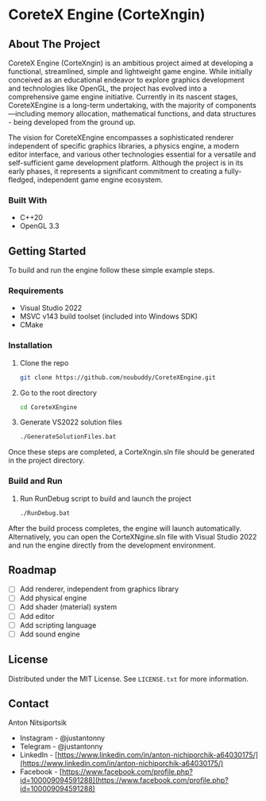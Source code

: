 # CoreteX Engine (CorteXngin)

## About The Project

CoreteX Engine (CorteXngin) is an ambitious project aimed at developing a functional, streamlined, simple and lightweight game engine. While initially conceived as an educational endeavor to explore graphics development and technologies like OpenGL, the project has evolved into a comprehensive game engine initiative. Currently in its nascent stages, CoreteXEngine is a long-term undertaking, with the majority of components—including memory allocation, mathematical functions, and data structures - being developed from the ground up.

The vision for CoreteXEngine encompasses a sophisticated renderer independent of specific graphics libraries, a physics engine, a modern editor interface, and various other technologies essential for a versatile and self-sufficient game development platform. Although the project is in its early phases, it represents a significant commitment to creating a fully-fledged, independent game engine ecosystem.

### Built With

* C++20
* OpenGL 3.3

## Getting Started

To build and run the engine follow these simple example steps.

### Requirements

* Visual Studio 2022 
* MSVC v143 build toolset (included into Windows SDK)
* CMake

### Installation

1. Clone the repo
   ```sh
   git clone https://github.com/noubuddy/CoreteXEngine.git
   ```
2. Go to the root directory
   ```sh
   cd CoreteXEngine
   ```
3. Generate VS2022 solution files
   ```sh
   ./GenerateSolutionFiles.bat
   ```

Once these steps are completed, a CorteXngin.sln file should be generated in the project directory.

### Build and Run

1. Run RunDebug script to build and launch the project
   ```sh
   ./RunDebug.bat
   ```

After the build process completes, the engine will launch automatically. Alternatively, you can open the CorteXNgine.sln file with Visual Studio 2022 and run the engine directly from the development environment.

## Roadmap

- [ ] Add renderer, independent from graphics library
- [ ] Add physical engine
- [ ] Add shader (material) system
- [ ] Add editor
- [ ] Add scripting language
- [ ] Add sound engine

## License

Distributed under the MIT License. See `LICENSE.txt` for more information.

## Contact

Anton Nitsiportsik

* Instagram - @justantonny
* Telegram - @justantonny
* LinkedIn - [https://www.linkedin.com/in/anton-nichiporchik-a64030175/](https://www.linkedin.com/in/anton-nichiporchik-a64030175/)
* Facebook - [https://www.facebook.com/profile.php?id=100009094591288](https://www.facebook.com/profile.php?id=100009094591288)
